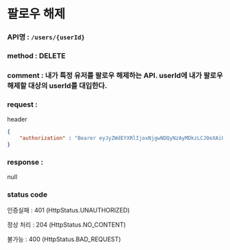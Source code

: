 # 팔로우 해제
### API명 : `/users/{userId}`

### method : DELETE

### comment : 내가 특정 유저를 팔로우 해제하는 API. userId에 내가 팔로우 해제할 대상의 userId를 대입한다.

### request :
header
~~~json
{
    "authorization" : "Bearer eyJyZWdEYXRlIjoxNjgwNDQyNzAyMDkzLCJ0eXAiOiJKV1QiLCJhbGciOiJIUzM4NCJ9.eyJ1c2VyTnVtIjoxLCJuaWNrTmFtZSI6Iuq5gOycpOyEnSIsImxvZ2luVGltZSI6IjIwMjMtMDQtMDIgMjI6Mzg6MjEiLCJleHAiOjE3MTE5Nzg3MDJ9.olRfjapd3Sm29ECSX71A7Zn_PNPl8BD5jJcqNbcPj-JwuT_MDZ5XdTIU4fCQm3PT"
}
~~~

### response :
null

### status code
인증실패 : 401 (HttpStatus.UNAUTHORIZED)

정상 처리 : 204 (HttpStatus.NO_CONTENT)

불가능 : 400 (HttpStatus.BAD_REQUEST)